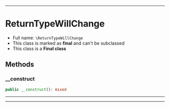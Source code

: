 ***

# ReturnTypeWillChange

* Full name: `\ReturnTypeWillChange`
* This class is marked as **final** and can't be subclassed
* This class is a **Final class**

## Methods

### __construct

```php
public __construct(): mixed
```

***


***

